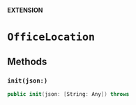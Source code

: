 **EXTENSION**

# `OfficeLocation`

## Methods
### `init(json:)`

```swift
public init(json: [String: Any]) throws
```
